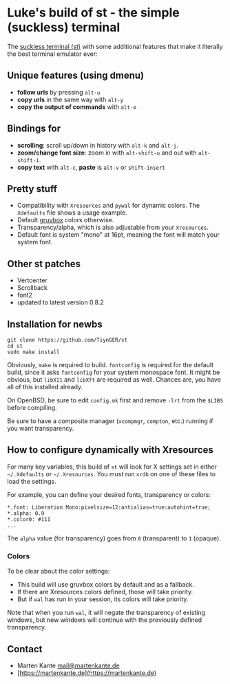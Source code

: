 # Luke's build of st - the simple (suckless) terminal

The [suckless terminal (st)](https://st.suckless.org/) with some additional features that make it literally the best terminal emulator ever:

## Unique features (using dmenu)

+ **follow urls** by pressing `alt-u`
+ **copy urls** in the same way with `alt-y`
+ **copy the output of commands** with `alt-o`

## Bindings for

+ **scrolling**: scroll up/down in history with `alt-k` and `alt-j`.
+ **zoom/change font size**: zoom in with `alt-shift-u` and out with `alt-shift-i`.
+ **copy text** with `alt-c`, **paste** is `alt-v` or `shift-insert`

## Pretty stuff

+ Compatibility with `Xresources` and `pywal` for dynamic colors. The `Xdefaults` file shows a usage example.
+ Default [gruvbox](https://github.com/morhetz/gruvbox) colors otherwise.
+ Transparency/alpha, which is also adjustable from your `Xresources`.
+ Default font is system "mono" at 16pt, meaning the font will match your system font.

## Other st patches

+ Vertcenter
+ Scrollback
+ font2
+ updated to latest version 0.8.2

## Installation for newbs

```
git clone https://github.com/TiynGER/st
cd st
sudo make install
```

Obviously, `make` is required to build. `fontconfig` is required for the default build, since it asks `fontconfig` for your system monospace font.  It might be obvious, but `libX11` and `libXft` are required as well. Chances are, you have all of this installed already.

On OpenBSD, be sure to edit `config.mk` first and remove `-lrt` from the `$LIBS` before compiling.

Be sure to have a composite manager (`xcompmgr`, `compton`, etc.) running if you want transparency.

## How to configure dynamically with Xresources

For many key variables, this build of `st` will look for X settings set in either `~/.Xdefaults` or `~/.Xresources`. You must run `xrdb` on one of these files to load the settings.

For example, you can define your desired fonts, transparency or colors:

```
*.font:	Liberation Mono:pixelsize=12:antialias=true:autohint=true;
*.alpha: 0.9
*.color0: #111
...
```

The `alpha` value (for transparency) goes from `0` (transparent) to `1` (opaque).

### Colors

To be clear about the color settings:

- This build will use gruvbox colors by default and as a fallback.
- If there are Xresources colors defined, those will take priority.
- But if `wal` has run in your session, its colors will take priority.

Note that when you run `wal`, it will negate the transparency of existing windows, but new windows will continue with the previously defined transparency.

## Contact

- Marten Kante <mail@martenkante.de>
- [https://martenkante.de](https://martenkante.de)
